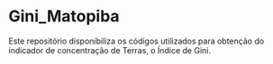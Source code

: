 # Gini_Matopiba
Este repositório disponibiliza os códigos utilizados para obtenção do indicador de concentração de Terras, o Índice de Gini.
